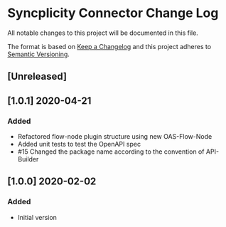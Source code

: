 # Syncplicity Connector Change Log
All notable changes to this project will be documented in this file.

The format is based on [Keep a Changelog](http://keepachangelog.com/)
and this project adheres to [Semantic Versioning](http://semver.org/).

## [Unreleased]

## [1.0.1] 2020-04-21
### Added
- Refactored flow-node plugin structure using new OAS-Flow-Node
- Added unit tests to test the OpenAPI spec
- #15 Changed the package name according to the convention of API-Builder

## [1.0.0] 2020-02-02
### Added
- Initial version